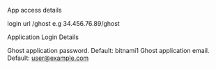 App access details 

login url <hostip address >/ghost 
e.g 34.456.76.89/ghost




Application Login Details 

Ghost application password. Default: bitnami1
Ghost application email. Default: user@example.com
